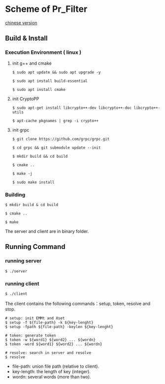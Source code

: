 # Scheme of Pr_Filter

[chinese version](./README.CN.md)

## Build & Install

### Execution Environment ( linux )

1. init g++ and cmake
    ```
    $ sudo apt update && sudo apt upgrade -y

    $ sudo apt install build-essential

    $ sudo apt install cmake
    ```
2. init CryptoPP
    ```
    $ sudo apt-get install libcrypto++-dev libcrypto++-doc libcrypto++-utils

    $ apt-cache pkgnames | grep -i crypto++ 
    ```
3. init grpc
    ```
    $ git clone https://github.com/grpc/grpc.git 

    $ cd grpc && git submodule update --init

    $ mkdir build && cd build

    $ cmake ..

    $ make -j

    $ sudo make install
    ```
### Building
```
$ mkdir build & cd build

$ cmake ..

$ make
```
The server and client are in binary folder.

## Running Command

### running server
```
$ ./server
```
### running client
```
$ ./client
```

The client contains the following commands：setup, token, resolve and stop.
```
# setup: init EMMt and Xset
$ setup -f ${file-path} -k ${key-lenght}
$ setup -fpath ${file-path} -keylen ${key-lenght}

# token: generate token
$ token -w ${word1} ${word2} ... ${wordn}
$ token -word ${word1} ${word2} ... ${wordn}

# resolve: search in server and resolve
$ resolve
```
- file-path: union file path (relative to client).
- key-length: the length of key (integer).
- wordn: several words (more than two).